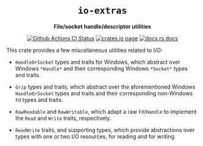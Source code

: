 <div align="center">
  <h1><code>io-extras</code></h1>

  <p>
    <strong>File/socket handle/descriptor utilities</strong>
  </p>

  <p>
    <a href="https://github.com/sunfishcode/io-extras/actions?query=workflow%3ACI"><img src="https://github.com/sunfishcode/io-extras/workflows/CI/badge.svg" alt="Github Actions CI Status" /></a>
    <a href="https://crates.io/crates/io-extras"><img src="https://img.shields.io/crates/v/io-extras.svg" alt="crates.io page" /></a>
    <a href="https://docs.rs/io-extras"><img src="https://docs.rs/io-extras/badge.svg" alt="docs.rs docs" /></a>
  </p>
</div>

This crate provides a few miscellaneous utilities related to I/O:

 - `HandleOrSocket` types and traits for Windows, which abstract over Windows
   `*Handle*` and their corresponding Windows `*Socket*` types and traits.

 - `Grip` types and traits, which abstract over the aforementioned Windows
   `HandleOrSocket` types and traits and their corresponding non-Windows `Fd`
   types and traits.

 - `RawReadable` and `RawWritable`, which adapt a raw `Fd`/`Handle` to
   implement the `Read` and `Write` traits, respectively.

 - `ReadWrite` traits, and supporting types, which provide abstractions over
   types with one or two I/O resources, for reading and for writing.
